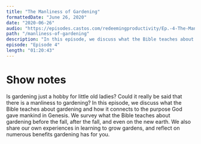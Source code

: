 ```yaml
---
title: "The Manliness of Gardening"
formattedDate: "June 26, 2020"
date: "2020-06-26"
audio: "https://episodes.castos.com/redeemingproductivity/Ep.-4-The-Manliess-of-Gardening.mp3"
path: "/manliness-of-gardening"
description: "In this episode, we discuss what the Bible teaches about gardening and how it connects to the purpose God gave mankind in Genesis."
episode: "Episode 4"
length: "01:20:43"
---
```


# Show notes

Is gardening just a hobby for little old ladies? Could it really be said that there is a manliness to gardening? In this episode, we discuss what the Bible teaches about gardening and how it connects to the purpose God gave mankind in Genesis. We survey what the Bible teaches about gardening before the fall, after the fall, and even on the new earth. We also share our own experiences in learning to grow gardens, and reflect on numerous benefits gardening has for you.
